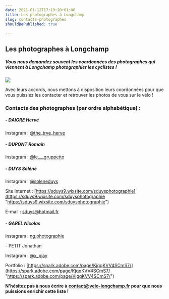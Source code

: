 ```yaml
---
date: 2021-01-12T17:19:20+01:00
title: Les photographes à Longchamp
slug: contacts-photographes
shouldBePublished: true

---
```

## Les photographes à Longchamp

##### Vous nous demandez souvent les coordonnées des photographes qui viennent à Longchamp photographier les cyclistes !

![](/media/photographe-banniere-1500x500px.png)

Avec leurs accords, nous mettons à disposition leurs coordonnées pour que vous puissiez les contacter et retrouver les photos de vous sur le vélo !

> 

### **Contacts des photographes (par ordre alphabétique) :**

##### **- DAIGRE Hervé**

Instagram : [@the_trve_herve](https://www.instagram.com/the_trve_herve/)

##### **- DUPONT Romain**

Instagram : [@le___gruppetto](https://www.instagram.com/le___gruppetto/)

##### **- DUYS Solène**

Instagram : [@soleneduys](https://www.instagram.com/soleneduys/)

Site Internet : [https://sduys9.wixsite.com/sduysphotographie](https://sduys9.wixsite.com/sduysphotographie "https://sduys9.wixsite.com/sduysphotographie")

E-mail : sduys@hotmail.fr

##### **- GAREL Nicolas**

Instagram : [ng.photographie](https://www.instagram.com/ng.photographie/)

\- PETIT Jonathan

Instagram : [@x_pjay](https://www.instagram.com/x_pjay/)

Portfolio : [https://spark.adobe.com/page/KjqqKVV4SCmS7/](https://spark.adobe.com/page/KjqqKVV4SCmS7/ "https://spark.adobe.com/page/KjqqKVV4SCmS7/")

> 

**N'hésitez pas à nous écrire à** [**contact@velo-longchamp.fr**](mailto:contact@velo-longchamp.fr?subject=%5BBlog%5D) **pour que nous puissions enrichir cette liste !**